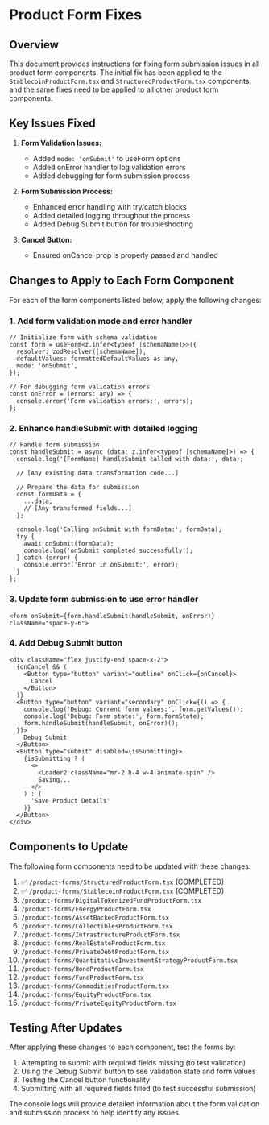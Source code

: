 # Product Form Fixes

## Overview

This document provides instructions for fixing form submission issues in all product form components. The initial fix has been applied to the `StablecoinProductForm.tsx` and `StructuredProductForm.tsx` components, and the same fixes need to be applied to all other product form components.

## Key Issues Fixed

1. **Form Validation Issues:**
   - Added `mode: 'onSubmit'` to useForm options
   - Added onError handler to log validation errors
   - Added debugging for form submission process

2. **Form Submission Process:**
   - Enhanced error handling with try/catch blocks
   - Added detailed logging throughout the process
   - Added Debug Submit button for troubleshooting

3. **Cancel Button:**
   - Ensured onCancel prop is properly passed and handled

## Changes to Apply to Each Form Component

For each of the form components listed below, apply the following changes:

### 1. Add form validation mode and error handler

```tsx
// Initialize form with schema validation
const form = useForm<z.infer<typeof [schemaName]>>({
  resolver: zodResolver([schemaName]),
  defaultValues: formattedDefaultValues as any,
  mode: 'onSubmit',
});

// For debugging form validation errors
const onError = (errors: any) => {
  console.error('Form validation errors:', errors);
};
```

### 2. Enhance handleSubmit with detailed logging

```tsx
// Handle form submission
const handleSubmit = async (data: z.infer<typeof [schemaName]>) => {
  console.log('[FormName] handleSubmit called with data:', data);
  
  // [Any existing data transformation code...]

  // Prepare the data for submission
  const formData = {
    ...data,
    // [Any transformed fields...]
  };

  console.log('Calling onSubmit with formData:', formData);
  try {
    await onSubmit(formData);
    console.log('onSubmit completed successfully');
  } catch (error) {
    console.error('Error in onSubmit:', error);
  }
};
```

### 3. Update form submission to use error handler

```tsx
<form onSubmit={form.handleSubmit(handleSubmit, onError)} className="space-y-6">
```

### 4. Add Debug Submit button

```tsx
<div className="flex justify-end space-x-2">
  {onCancel && (
    <Button type="button" variant="outline" onClick={onCancel}>
      Cancel
    </Button>
  )}
  <Button type="button" variant="secondary" onClick={() => {
    console.log('Debug: Current form values:', form.getValues());
    console.log('Debug: Form state:', form.formState);
    form.handleSubmit(handleSubmit, onError)();
  }}>
    Debug Submit
  </Button>
  <Button type="submit" disabled={isSubmitting}>
    {isSubmitting ? (
      <>
        <Loader2 className="mr-2 h-4 w-4 animate-spin" />
        Saving...
      </>
    ) : (
      'Save Product Details'
    )}
  </Button>
</div>
```

## Components to Update

The following form components need to be updated with these changes:

1. ✅ `/product-forms/StructuredProductForm.tsx` (COMPLETED)
2. ✅ `/product-forms/StablecoinProductForm.tsx` (COMPLETED)
3. `/product-forms/DigitalTokenizedFundProductForm.tsx`
4. `/product-forms/EnergyProductForm.tsx`
5. `/product-forms/AssetBackedProductForm.tsx`
6. `/product-forms/CollectiblesProductForm.tsx`
7. `/product-forms/InfrastructureProductForm.tsx`
8. `/product-forms/RealEstateProductForm.tsx`
9. `/product-forms/PrivateDebtProductForm.tsx`
10. `/product-forms/QuantitativeInvestmentStrategyProductForm.tsx`
11. `/product-forms/BondProductForm.tsx`
12. `/product-forms/FundProductForm.tsx`
13. `/product-forms/CommoditiesProductForm.tsx`
14. `/product-forms/EquityProductForm.tsx`
15. `/product-forms/PrivateEquityProductForm.tsx`

## Testing After Updates

After applying these changes to each component, test the forms by:

1. Attempting to submit with required fields missing (to test validation)
2. Using the Debug Submit button to see validation state and form values
3. Testing the Cancel button functionality
4. Submitting with all required fields filled (to test successful submission)

The console logs will provide detailed information about the form validation and submission process to help identify any issues.
